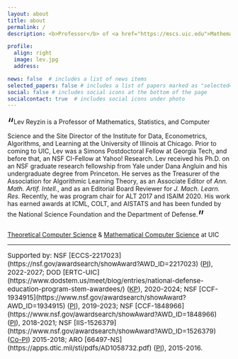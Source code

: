 ```yaml
---
layout: about
title: about
permalink: /
description: <b>Professor</b> of <a href="https://mscs.uic.edu">Mathematics, Statistics, and Computer Science</a> | <b>Site Director</b> at the <a href="http://ideal-institute.org/">IDEAL Data Science Institute</a>

profile:
  align: right
  image: lev.jpg
  address: 

news: false  # includes a list of news items
selected_papers: false # includes a list of papers marked as "selected={true}"
social: false # includes social icons at the bottom of the page
socialcontact: true  # includes social icons under photo
---
```


<sub><sub><sub><span style="font-size:xx-large;">&ldquo;</span></sub></sub></sub>Lev Reyzin is a Professor of Mathematics, Statistics, and Computer Science and the
Site Director of the Institute for Data, Econometrics, Algorithms, and Learning at the University of Illinois at Chicago.
Prior to coming to UIC, Lev was a Simons Postdoctoral Fellow at Georgia Tech, and before that, an
NSF CI-Fellow at Yahoo! Research. Lev received his Ph.D. on an NSF graduate research fellowship from Yale under Dana Angluin and his undergraduate degree from Princeton.
He serves as the Treasurer of the Association for Algorithmic Learning Theory, as an Associate Editor of <i>Ann. Math. Artif. Intell.</i>, and as an Editorial Board
Reviewer for <i>J. Mach. Learn. Res.</i>  Recently, he was program chair for ALT 2017 and ISAIM 2020. His work has earned awards at ICML, COLT, and AISTATS and has been
funded by the National Science Foundation and the Department of Defense.<sub><sub><sub><span style="font-size:xx-large;">&rdquo;</span></sub></sub></sub>

<a href="https://theory.cs.uic.edu/">Theoretical Computer Science</a> & <a href="http://homepages.math.uic.edu/~mcs/">Mathematical Computer Science</a> at UIC

<hr>
<span style="font-size:15px">
Supported by:
NSF [ECCS-2217023](https://nsf.gov/awardsearch/showAward?AWD_ID=2217023)  (<a href="https://ras.mit.edu/educati\
on-and-career-resources/glossary#term165">PI</a>), 2022-2027;
DOD [ERTC-UIC](https://www.dodstem.us/meet/blog/entries/national-defense-education-program-stem-awardees/) (<a href="https://ras.mit.edu/education-and-career-resources/glossary#term140">KP</a>), 2020-2024;
NSF [CCF-1934915](https://www.nsf.gov/awardsearch/showAward?AWD_ID=1934915) (<a href="https://ras.mit.edu/education-and-career-resources/glossary#term165">PI</a>), 2019-2023;
NSF [CCF-1848966](https://www.nsf.gov/awardsearch/showAward?AWD_ID=1848966) (<a href="https://ras.mit.edu/education-and-career-resources/glossary#term165">PI</a>), 2018-2021; 
NSF [IIS-1526379](https://www.nsf.gov/awardsearch/showAward?AWD_ID=1526379) (<a href="https://ras.mit.edu/education-and-career-resources/glossary#term73">Co-PI</a>) 2015-2018; 
ARO [66497-NS](https://apps.dtic.mil/sti/pdfs/AD1058732.pdf) (<a href="https://ras.mit.edu/education-and-career-resources/glossary#term165">PI</a>), 2015-2016. <br>
</span>
<!--<span style="font-size:13px">
Note: my role is specified in parentheses, where PI = "Principal Investigator," Co-PI = "Co-Principal Investigator," and "KP=Key Person." 
</span>-->
